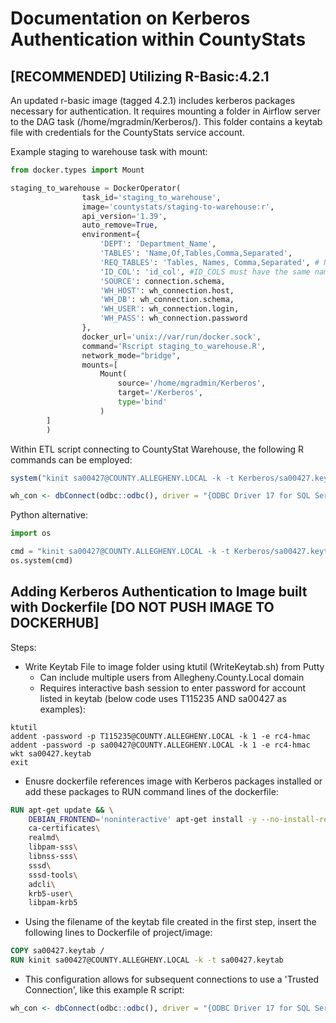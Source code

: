 # Documentation on Kerberos Authentication within CountyStats

## [RECOMMENDED] Utilizing R-Basic:4.2.1

An updated r-basic image (tagged 4.2.1) includes kerberos packages necessary for authentication. It requires mounting a 
folder in Airflow server to the DAG task (/home/mgradmin/Kerberos/). This folder contains a keytab file with credentials
for the CountyStats service account. 

Example staging to warehouse task with mount:
```python
from docker.types import Mount

staging_to_warehouse = DockerOperator(
                task_id='staging_to_warehouse',
                image='countystats/staging-to-warehouse:r',
                api_version='1.39',
                auto_remove=True,
                environment={
                    'DEPT': 'Department_Name',
                    'TABLES': 'Name,Of,Tables,Comma,Separated',
                    'REQ_TABLES': 'Tables, Names, Comma,Separated', # New rows required, must exist in TABLES variable
                    'ID_COL': 'id_col', #ID_COLS must have the same name if doing multiple tables
                    'SOURCE': connection.schema,
                    'WH_HOST': wh_connection.host,
                    'WH_DB': wh_connection.schema,
                    'WH_USER': wh_connection.login,
                    'WH_PASS': wh_connection.password
                },
                docker_url='unix://var/run/docker.sock',
                command='Rscript staging_to_warehouse.R',
                network_mode="bridge",
                mounts=[
                    Mount(
                        source='/home/mgradmin/Kerberos',
                        target='/Kerberos',
                        type='bind'
                    )
        ]
        )
```

Within ETL script connecting to CountyStat Warehouse, the following R commands can be employed:
```r
system("kinit sa00427@COUNTY.ALLEGHENY.LOCAL -k -t Kerberos/sa00427.keytab")

wh_con <- dbConnect(odbc::odbc(), driver = "{ODBC Driver 17 for SQL Server}", server = wh_host, database = wh_db, Trusted_Connection = "Yes")
```

Python alternative:
```python
import os

cmd = "kinit sa00427@COUNTY.ALLEGHENY.LOCAL -k -t Kerberos/sa00427.keytab"
os.system(cmd)


```

## Adding Kerberos Authentication to Image built with Dockerfile [DO NOT PUSH IMAGE TO DOCKERHUB]

Steps:
- Write Keytab File to image folder using ktutil (WriteKeytab.sh) from Putty
  - Can include multiple users from Allegheny.County.Local domain 
  - Requires interactive bash session to enter password for account listed in keytab (below code uses T115235 AND sa00427 as examples):
```shell
ktutil
addent -password -p T115235@COUNTY.ALLEGHENY.LOCAL -k 1 -e rc4-hmac
addent -password -p sa00427@COUNTY.ALLEGHENY.LOCAL -k 1 -e rc4-hmac
wkt sa00427.keytab
exit
```
- Enusre dockerfile references image with Kerberos packages installed or add these packages to RUN command lines of the dockerfile:
```dockerfile
RUN apt-get update && \
    DEBIAN_FRONTEND='noninteractive' apt-get install -y --no-install-recommends \
    ca-certificates\
    realmd\
    libpam-sss\
    libnss-sss\
    sssd\
    sssd-tools\
    adcli\
    krb5-user\
    libpam-krb5
```
- Using the filename of the keytab file created in the first step, insert the following lines to Dockerfile of project/image:
```dockerfile
COPY sa00427.keytab /
RUN kinit sa00427@COUNTY.ALLEGHENY.LOCAL -k -t sa00427.keytab
```
- This configuration allows for subsequent connections to use a 'Trusted Connection', like this example R script:
```r
wh_con <- dbConnect(odbc::odbc(), driver = "{ODBC Driver 17 for SQL Server}", server = wh_host, database = wh_db, UID = wh_user, pwd = wh_pass, Trusted_Connection = "Yes")
```
